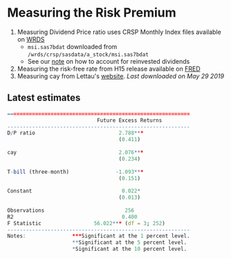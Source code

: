 # Measuring the Risk Premium

1. Measuring Dividend Price ratio uses CRSP Monthly Index files available on [WRDS](https://wrds-web.wharton.upenn.edu/wrds/ds/crsp/stock_a/stkmktix.cfm)
   - `msi.sas7bdat` downloaded from `/wrds/crsp/sasdata/a_stock/msi.sas7bdat`
   - See our [note](./doc/dividendpriceratio.pdf) on how to account for reinvested dividends
2. Measuring the risk-free rate from H15 release available on [FRED](https://fred.stlouisfed.org/series/TB3MS
)
3. Measuring cay from Lettau's [website](http://faculty.haas.berkeley.edu/lettau/data_cay.html). *Last downloaded on May 29 2019*


## Latest estimates 


~~~R
===========================================================
                             Future Excess Returns         
-----------------------------------------------------------
D/P ratio                           2.788***               
                                    (0.411)                
                                                           
cay                                 2.076***               
                                    (0.234)                
                                                           
T-bill (three-month)               -1.093***               
                                    (0.151)                
                                                           
Constant                             0.022*                
                                    (0.013)                
                                                           
Observations                          256                  
R2                                   0.400                 
F Statistic                 56.022*** (df = 3; 252)        
-----------------------------------------------------------
Notes:               ***Significant at the 1 percent level.
                     **Significant at the 5 percent level. 
                     *Significant at the 10 percent level. 
~~~
